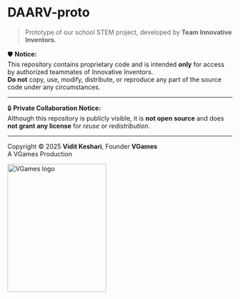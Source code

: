 # DAARV-proto

> Prototype of our school STEM project, developed by **Team Innovative Inventors**.

🛡️ **Notice:**  
This repository contains proprietary code and is intended **only** for access by authorized teammates of Innovative Inventors.  
**Do not** copy, use, modify, distribute, or reproduce any part of the source code under any circumstances.

---

🔒 **Private Collaboration Notice:**  
Although this repository is publicly visible, it is **not open source** and does **not grant any license** for *reuse* or *redistribution*.

---

Copyright © 2025 **Vidit Keshari**, Founder **VGames**  
A VGames Production 

<img width="221" height="287" alt="VGames logo" src="https://github.com/user-attachments/assets/c51e0d75-3309-4197-9054-c47abbaefce0" />
